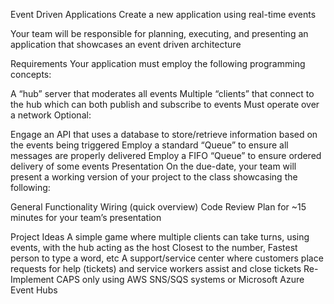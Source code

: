 Event Driven Applications
Create a new application using real-time events

Your team will be responsible for planning, executing, and presenting an application that showcases an event driven architecture

Requirements
Your application must employ the following programming concepts:

A “hub” server that moderates all events
Multiple “clients” that connect to the hub which can both publish and subscribe to events
Must operate over a network
Optional:

Engage an API that uses a database to store/retrieve information based on the events being triggered
Employ a standard “Queue” to ensure all messages are properly delivered
Employ a FIFO “Queue” to ensure ordered delivery of some events
Presentation
On the due-date, your team will present a working version of your project to the class showcasing the following:

General Functionality
Wiring (quick overview)
Code Review
Plan for ~15 minutes for your team’s presentation

Project Ideas
A simple game where multiple clients can take turns, using events, with the hub acting as the host
Closest to the number, Fastest person to type a word, etc
A support/service center where customers place requests for help (tickets) and service workers assist and close tickets
Re-Implement CAPS only using AWS SNS/SQS systems or Microsoft Azure Event Hubs